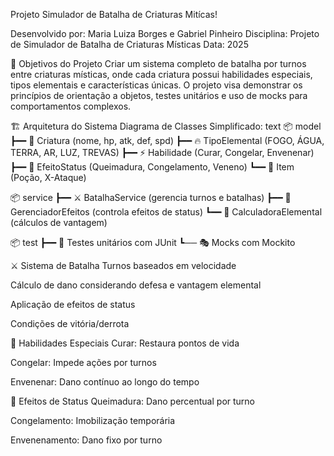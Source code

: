 Projeto Simulador de Batalha de Criaturas Mitícas!

Desenvolvido por: Maria Luiza Borges e Gabriel Pinheiro
Disciplina: Projeto de Simulador de Batalha de Criaturas Místicas
Data: 2025

🎯 Objetivos do Projeto
Criar um sistema completo de batalha por turnos entre criaturas místicas, 
onde cada criatura possui habilidades especiais, tipos elementais e características únicas. 
O projeto visa demonstrar os princípios de orientação a objetos, testes unitários e uso de mocks para comportamentos complexos.

🏗️ Arquitetura do Sistema
Diagrama de Classes Simplificado:
text
📦 model
 ┣━━ 🧬 Criatura (nome, hp, atk, def, spd)
 ┣━━ 🔥 TipoElemental (FOGO, ÁGUA, TERRA, AR, LUZ, TREVAS)
 ┣━━ ⚡ Habilidade (Curar, Congelar, Envenenar)
 ┣━━ 💊 EfeitoStatus (Queimadura, Congelamento, Veneno)
 ┗━━ 🎒 Item (Poção, X-Ataque)
 
📦 service
 ┣━━ ⚔️ BatalhaService (gerencia turnos e batalhas)
 ┣━━ 🔮 GerenciadorEfeitos (controla efeitos de status)
 ┗━━ 🧮 CalculadoraElemental (cálculos de vantagem)
 
📦 test
 ┣━━ 🧪 Testes unitários com JUnit
 ┗── 🎭 Mocks com Mockito

 ⚔️ Sistema de Batalha
Turnos baseados em velocidade

Cálculo de dano considerando defesa e vantagem elemental

Aplicação de efeitos de status

Condições de vitória/derrota

🔮 Habilidades Especiais
Curar: Restaura pontos de vida

Congelar: Impede ações por turnos

Envenenar: Dano contínuo ao longo do tempo

💊 Efeitos de Status
Queimadura: Dano percentual por turno

Congelamento: Imobilização temporária

Envenenamento: Dano fixo por turno
